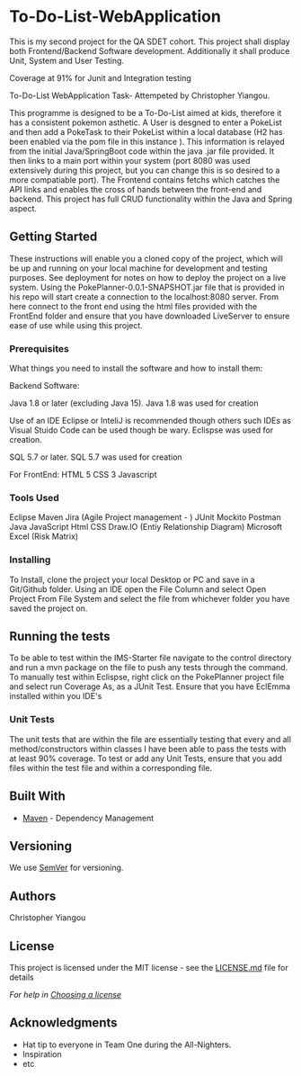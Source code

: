 # To-Do-List-WebApplication
This is my second project for the QA SDET cohort. This project shall display both Frontend/Backend Software development. Additionally it shall produce Unit, System and User Testing.


Coverage at 91% for Junit and Integration testing

To-Do-List WebApplication Task- Attempeted by Christopher Yiangou.

This programme is designed to be a To-Do-List aimed at kids, therefore it has a consistent pokemon asthetic. A User is desgned to enter a PokeList and then add a PokeTask to their PokeList within a local database (H2 has been enabled via the pom file in this instance ). This information is relayed from the initial Java/SpringBoot code within the java .jar file provided. It then links to a main port within your system (port 8080 was used extensively during this project, but you can change this is so desired to a more compatiable port).
The Frontend contains fetchs which catches the API links and enables the cross of hands between the front-end and backend.
This project has full CRUD functionality within the Java and Spring aspect.

## Getting Started

These instructions will enable you a cloned copy of the project, which will be up and running on your local machine for development and testing purposes. See deployment for notes on how to deploy the project on a live system. Using the PokePlanner-0.0.1-SNAPSHOT.jar file that is provided in his repo will start create a connection to the localhost:8080 server. From here connect to the front end using the html files provided with the FrontEnd folder and ensure that you have downloaded LiveServer to ensure ease of use while using this project.
### Prerequisites

What things you need to install the software and how to install them:

Backend Software:

Java 1.8 or later (excluding Java 15).
Java 1.8 was used for creation  

Use of an IDE Eclipse or InteliJ is recommended though others such IDEs as Visual Stuido Code can be used though be wary.
Eclispse was used for creation.


SQL 5.7 or later.
SQL 5.7 was used for creation 

For FrontEnd:
HTML 5 
CSS 3 
Javascript 

### Tools Used 

Eclipse
Maven
Jira (Agile Project management - )
JUnit 
Mockito
Postman
Java
JavaScript
Html
CSS
Draw.IO (Entiy Relationship Diagram)
Microsoft Excel (Risk Matrix)

### Installing

To Install, clone the project your local Desktop or PC and save in a Git/Github folder.
Using an IDE open the File Column and select Open Project From File System and select the  file from whichever folder you have saved the project on.

## Running the tests

To be able to test within the IMS-Starter file navigate to the control directory and run a mvn package on the file to push any tests through the command. To manually test within Eclispse, right click on the PokePlanner project file and select run Coverage As, as a JUnit Test. 
Ensure that you have EclEmma installed within you IDE's 

### Unit Tests 

The unit tests that are within the file are essentially testing that every and all method/constructors within classes I have been able to pass the tests with at least 90% coverage. To test or add any Unit Tests, ensure that you add files within the test file and within a corresponding file.

## Built With

* [Maven](https://maven.apache.org/) - Dependency Management

## Versioning

We use [SemVer](http://semver.org/) for versioning.

## Authors

 Christopher Yiangou

## License

This project is licensed under the MIT license - see the [LICENSE.md](LICENSE.md) file for details 

*For help in [Choosing a license](https://choosealicense.com/)*

## Acknowledgments

* Hat tip to everyone in Team One during the All-Nighters.
* Inspiration
* etc

